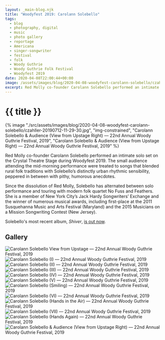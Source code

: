 ```yaml
---
layout: _main-blog.njk
title: "Woodyfest 2019: Carolann Solebello"
tags: 
  - blog
  - photography, digital
  - music
  - photo gallery
  - reportage
  - Americana
  - singer-songwriter
  - festival
  - folk
  - Woody Guthrie
  - Woody Guthrie Folk Festival
  - Woodyfest 2019
date: 2020-04-08T22:00:44+00:00
image: /assets/images/blog/2020-04-08-woodyfest-carolann-solebello/czahller-20190712-11-29-30.jpg
excerpt: Red Molly co-founder Carolann Solebello performed an intimate solo set on the Crystal Theatre Stage during Woodyfest 2019.
---
```

<!-- markdownlint-disable MD025 -->
# {{ title }}

<!-- markdownlint-enable MD025 --><mpb-dialog-img>

{% image "./src/assets/images/blog/2020-04-08-woodyfest-carolann-solebello/czahller-20190712-11-29-30.jpg", "img-constrained", "Carolann Solebello & Audience (View from Upstage Right) — 22nd Annual Woody Guthrie Festival, 2019", "Carolann Solebello & Audience (View from Upstage Right) — 22nd Annual Woody Guthrie Festival, 2019" %}</mpb-dialog-img>

Red Molly co-founder <span class="h-card p-name">Carolann Solebello</span> performed an intimate solo set on the <span class="h-card p-organization">Crystal Theatre Stage</span> during Woodyfest <time datetime="2019-07-12T11:00:00-5:00">2019</time>. The small audience attending the <time datetime="2019-07-12T11:00:00-5:00">mid-morning</time> performance were treated to songs that blended rural folk traditions with Solebello’s distinctly urban rhythmic sensibility, peppered in between with pithy, humorous anecdotes.

Since the dissolution of Red Molly, Solebello has alternated between solo performance and touring with modern folk quartet <span class="h-card p-organization">No Fuss and Feathers</span>. She is a member of New York City’s <span class="h-card p-organization"><span class="h-card p-name">Jack Hardy</span> Songwriters’ Exchange</span> and the winner of numerous musical awards, including first-place at the <time datetime="2011">2011</time> <span class="h-card p-organization">Susquehanna Music and Arts Festival</span> (Maryland) and the <time datetime="2015">2015</time> <span class="h-card p-organization">Musicians on a Mission Songwriting Contest</span> (New Jersey).

Solebello's most recent album, <cite>Shiver</cite>, <a href="https://geo.music.apple.com/it/album/shiver/1354766373?mt=1&app=music&at=10ldhk" target="_blank" rel="external noopener noreferrer">is out now</a>.

## Gallery

<mpb-dialog-gallery hint rel cols="8">
  
  ![Carolann Solebello View from Upstage — 22nd Annual Woody Guthrie Festival, 2019](/assets/images/blog/2020-04-08-woodyfest-carolann-solebello/czahller-20190712-11-02-43.jpg)
  ![Carolann Solebello (I) — 22nd Annual Woody Guthrie Festival, 2019](/assets/images/blog/2020-04-08-woodyfest-carolann-solebello/czahller-20190712-11-07-48.jpg)
  ![Carolann Solebello (II) — 22nd Annual Woody Guthrie Festival, 2019](/assets/images/blog/2020-04-08-woodyfest-carolann-solebello/czahller-20190712-11-10-13.jpg)
  ![Carolann Solebello (III) — 22nd Annual Woody Guthrie Festival, 2019](/assets/images/blog/2020-04-08-woodyfest-carolann-solebello/czahller-20190712-11-12-54.jpg)
  ![Carolann Solebello (IV) — 22nd Annual Woody Guthrie Festival, 2019](/assets/images/blog/2020-04-08-woodyfest-carolann-solebello/czahller-20190712-11-14-03.jpg)
  ![Carolann Solebello (V) — 22nd Annual Woody Guthrie Festival, 2019](/assets/images/blog/2020-04-08-woodyfest-carolann-solebello/czahller-20190712-11-14-31.jpg)
  ![Carolann Solebello (Smiling) — 22nd Annual Woody Guthrie Festival, 2019](/assets/images/blog/2020-04-08-woodyfest-carolann-solebello/czahller-20190712-11-16-12.jpg)
  ![Carolann Solebello (VI) — 22nd Annual Woody Guthrie Festival, 2019](/assets/images/blog/2020-04-08-woodyfest-carolann-solebello/czahller-20190712-11-19-29.jpg)
  ![Carolann Solebello (Hands in the Air) — 22nd Annual Woody Guthrie Festival, 2019](/assets/images/blog/2020-04-08-woodyfest-carolann-solebello/czahller-20190712-11-23-11.jpg)
  ![Carolann Solebello (VII) — 22nd Annual Woody Guthrie Festival, 2019](/assets/images/blog/2020-04-08-woodyfest-carolann-solebello/czahller-20190712-11-23-21.jpg)
  ![Carolann Solebello (Hands Again) — 22nd Annual Woody Guthrie Festival, 2019](/assets/images/blog/2020-04-08-woodyfest-carolann-solebello/czahller-20190712-11-23-48.jpg)
  ![Carolann Solebello & Audience (View from Upstage Right) — 22nd Annual Woody Guthrie Festival, 2019](/assets/images/blog/2020-04-08-woodyfest-carolann-solebello/czahller-20190712-11-29-30.jpg)
</mpb-dialog-gallery>
